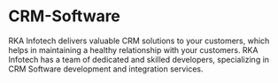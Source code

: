 # CRM-Software
RKA Infotech delivers valuable CRM solutions to your customers, which helps in maintaining a healthy relationship with your customers. RKA Infotech has a team of dedicated and skilled developers, specializing in CRM Software development and integration services. 

